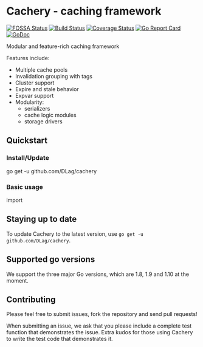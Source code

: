 Cachery - caching framework
================================

[![FOSSA Status](https://app.fossa.io/api/projects/git%2Bgithub.com%2FDLag%2Fcachery.svg?type=shield)](https://app.fossa.io/projects/git%2Bgithub.com%2FDLag%2Fcachery?ref=badge_shield)
[![Build Status](https://travis-ci.org/DLag/cachery.svg?branch=master)](https://travis-ci.org/DLag/cachery)
[![Coverage Status](https://coveralls.io/repos/github/DLag/cachery/badge.svg?branch=master)](https://coveralls.io/github/DLag/cachery?branch=master)
[![Go Report Card](https://goreportcard.com/badge/github.com/DLag/cachery)](https://goreportcard.com/report/github.com/DLag/cachery)
[![GoDoc](https://godoc.org/github.com/DLag/cachery?status.svg)](http://godoc.org/github.com/DLag/cachery)

Modular and feature-rich caching framework

Features include:

* Multiple cache pools
* Invalidation grouping with tags
* Cluster support
* Expire and stale behavior
* Expvar support
* Modularity:
  * serializers
  * cache logic modules
  * storage drivers

## Quickstart
### Install/Update
 go get -u github.com/DLag/cachery
### Basic usage
import

## Staying up to date

To update Cachery to the latest version, use `go get -u github.com/DLag/cachery`.

## Supported go versions

We support the three major Go versions, which are 1.8, 1.9 and 1.10 at the moment.

## Contributing

Please feel free to submit issues, fork the repository and send pull requests!

When submitting an issue, we ask that you please include a complete test function that demonstrates the issue.  Extra kudos for those using Cachery to write the test code that demonstrates it.